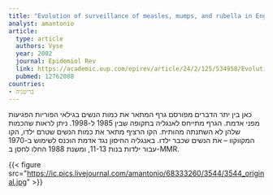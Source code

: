 ```yaml
---
title: "Evolution of surveillance of measles, mumps, and rubella in England and Wales: providing the platform for evidence-based vaccination policy"
analyst: amantonio
article:
  type: article
  authors: Vyse
  year: 2002
  journal: Epidemiol Rev
  link: https://academic.oup.com/epirev/article/24/2/125/534958/Evolution-of-Surveillance-of-Measles-Mumps-and
  pubmed: 12762088
countries:
- בריטניה
---
```


כאן בין יתר הדברים מפורסם גרף המתאר את כמות הנשים בגילאי הפוריות הפגיעות מפני אדמת. הגרף מתייחס לאנגליה בתקופה שבין 1985 ל-1998. ניתן לראות שהכמות שלהן לא השתנתה מהותית. הקו הרציף מתאר את כמות הנשים שטרם ילדו, הקו המקווקוו – את הנשים שכבר ילדו.
באנגליה החיסון נגד אדמת הוכנס לשימוש ב-1970 עבור ילדות בנות 11-13, ומשנת 1988 החלו לחסן ב-MMR.

{{< figure src="https://ic.pics.livejournal.com/amantonio/68333260/3544/3544_original.jpg" >}}

